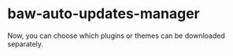 baw-auto-updates-manager
========================

Now, you can choose which plugins or themes can be downloaded separately.
